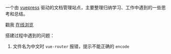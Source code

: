 一个由 [vuepress](https://vuepress.vuejs.org/zh/) 驱动的文档管理站点，主要整理归纳学习、工作中遇到的一些思考和总结。

戳我 [在线浏览](https://monster1935.github.io/blog-vuepress)

搭建过程中遇到的问题：

1. 文件名为中文时 `vue-router` 报错，提示不能正确的 `encode`